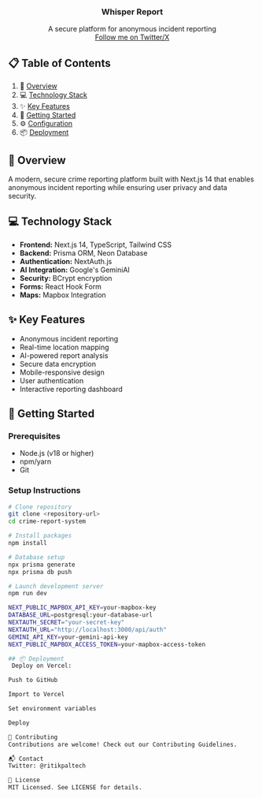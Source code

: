 <h3 align="center">Whisper Report </h3>

<div align="center">
  A secure platform for anonymous incident reporting
  <br />
  <a href="https://x.com/ritikpaltech">Follow me on Twitter/X</a>
</div>

## 📋 Table of Contents

1. 🎯 [Overview](#overview)
2. 💻 [Technology Stack](#tech-stack)
3. ✨ [Key Features](#features)
4. 🚀 [Getting Started](#getting-started)
5. ⚙️ [Configuration](#configuration)
6. 📦 [Deployment](#deployment)

## 🎯 Overview

A modern, secure crime reporting platform built with Next.js 14 that enables anonymous incident reporting while ensuring user privacy and data security.

## 💻 Technology Stack

- **Frontend:** Next.js 14, TypeScript, Tailwind CSS
- **Backend:** Prisma ORM, Neon Database
- **Authentication:** NextAuth.js
- **AI Integration:** Google's GeminiAI
- **Security:** BCrypt encryption
- **Forms:** React Hook Form
- **Maps:** Mapbox Integration

## ✨ Key Features

- Anonymous incident reporting
- Real-time location mapping
- AI-powered report analysis
- Secure data encryption
- Mobile-responsive design
- User authentication
- Interactive reporting dashboard

## 🚀 Getting Started

### Prerequisites
- Node.js (v18 or higher)
- npm/yarn
- Git

### Setup Instructions
```bash
# Clone repository
git clone <repository-url>
cd crime-report-system

# Install packages
npm install

# Database setup
npx prisma generate
npx prisma db push

# Launch development server
npm run dev

NEXT_PUBLIC_MAPBOX_API_KEY=your-mapbox-key
DATABASE_URL=postgresql:your-database-url
NEXTAUTH_SECRET="your-secret-key"
NEXTAUTH_URL="http://localhost:3000/api/auth"
GEMINI_API_KEY=your-gemini-api-key
NEXT_PUBLIC_MAPBOX_ACCESS_TOKEN=your-mapbox-access-token

## 📦 Deployment
 Deploy on Vercel:

Push to GitHub

Import to Vercel

Set environment variables

Deploy

🤝 Contributing
Contributions are welcome! Check out our Contributing Guidelines.

📬 Contact
Twitter: @ritikpaltech

📝 License
MIT Licensed. See LICENSE for details.